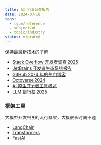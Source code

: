 ```yaml
---
title: AI 行业调查报告
date: 2024-07-18
tags:
  - type/reference
  - subject/ai
  - topic/industry
status: migrated
---
```


保持最最新技术的了解 


- [Stack Overflow 开发者调查 2025](https://survey.stackoverflow.co/2024/technology/#1-integrated-development-environment)
- [JetBrains 开发者生态系统报告](https://www.jetbrains.com/zh-cn/lp/devecosystem-2024/)
- [GitHub 2024 年的热门博客](https://github.blog/developer-skills/githubs-top-blog-posts-of-2024/)
- [Octoverse 2024](https://github.blog/news-insights/octoverse/octoverse-2024/)
- [AI 原生开发者工具概览](https://landscape.ainativedev.io/)
- [LLM 排行榜 2025](https://llm-stats.com/)

### 框架工具

大模型开发相关的流行框架，大概很长时间不碰

- [LangChain](https://github.com/langchain-ai/langchain)
- [Transformers](https://github.com/huggingface/transformers)
- [FastAI](https://github.com/fastai/fastai)